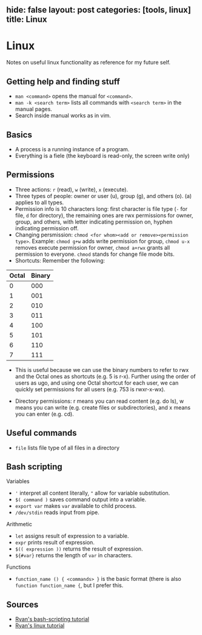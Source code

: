 hide: false
layout: post
categories: [tools, linux]
title: Linux
---

# Linux

Notes on useful linux functionality as reference for my future self.

## Getting help and finding stuff

- `man <command>` opens the manual for `<command>`.
- `man -k <search term>` lists all commands with `<search term>` in the manual
    pages.
- Search inside manual works as in vim.


## Basics

- A process is a running instance of a program.
- Everything is a fiele (the keyboard is read-only, the screen write only) 

## Permissions

- Three actions: `r` (read), `w` (write), `x` (execute).
- Three types of people: owner or user (u), group (g), and others (o). (a) applies to
    all types.
- Permission info is 10 characters long: first character is file type (`-` for
    file, `d` for directory), the remaining ones are rwx permissions for owner,
    group, and others, with letter indicating permission on, hyphen
    indicating permission off. 
- Changing persmission: `chmod <for whom><add or remove><permission type>`. Example:
    `chmod g+w` adds write permission for group, `chmod u-x` removes execute permission for
    owner, `chmod a+rwx` grants all permission to everyone. `chmod` stands for
    change file mode bits.
- Shortcuts: Remember the following:

 Octal    | Binary 
 -------- | -------- 
        0 |      000 
        1 |      001 
        2 |      010 
        3 |      011 
        4 |      100 
        5 |      101 
        6 |      110 
        7 |      111 

- This is useful because we can use the binary numbers to refer to rwx and the Octal ones as shortcuts (e.g. 5 is r-x). Further using the order of users as ugo, and using one Octal shortcut for each user, we can quickly set permissions for all users (e.g. 753 is rwxr-x-wx).

- Directory permissions: r means you can read content (e.g. do ls), w means you
    can write (e.g. create files or subdirectories), and x means you can enter
    (e.g. cd).




## Useful commands

- `file` lists file type of all files in a directory

## Bash scripting

Variables
- `'` interpret all content literally, `"` allow for variable substitution.
- `$( command )` saves command output into a variable.
- `export var` makes `var` available to child process.
- `/dev/stdin` reads input from pipe.

Arithmetic
- `let` assigns result of expression to a variable.
- `expr` prints result of expression.
- `$(( expression ))` returns the result of expression.
- `${#var}` returns the length of `var` in characters.

Functions
- `function_name () {
     <commands>
   }` 
   is the basic format (there is also `function function_name {`, but I prefer this.


## Sources
- [Ryan's bash-scripting tutorial](https://ryanstutorials.net/bash-scripting-tutorial/)
- [Ryan's linux tutorial](https://ryanstutorials.net/bash-scripting-tutorial/)

